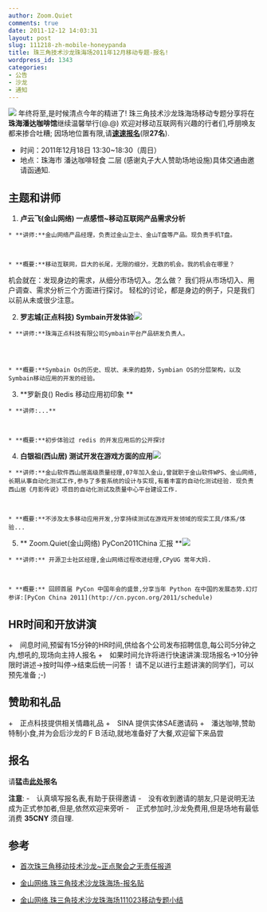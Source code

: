 ```yaml
---
author: Zoom.Quiet
comments: true
date: 2011-12-12 14:03:31
layout: post
slug: 111218-zh-mobile-honeypanda
title: 珠三角技术沙龙珠海场2011年12月移动专题-报名!
wordpress_id: 1343
categories:
- 公告
- 沙龙
- 通知
---
```


![](http://www.ifanr.com/wp-content/uploads/2011/03/AppleAndroid.jpg)
年终将至,是时候清点今年的精进了!
珠三角技术沙龙珠海场移动专题分享将在 **珠海潘达咖啡馆**继续温馨举行(@.@)
欢迎对移动互联网有兴趣的行者们,呼朋唤友都来掺合吐糟;
因场地位置有限,请[**速速报名**](http://f.jeffkit.info/techparty/techparty111218zh/)(限**27名**).

- 时间：2011年12月18日 13:30~18:30（周日）
- 地点：珠海市 潘达咖啡轻食 二层
(感谢丸子大人赞助场地设施)具体交通由邀请函通知.

    

## 主题和讲师






  1. **卢云飞(金山网络) 一点感悟~移动互联网产品需求分析**
    
    
    * **讲师:**金山网络产品经理，负责过金山卫士、金山T盘等产品。现负责手机T盘。
        

    
    * **概要:**移动互联网，巨大的长尾，无限的细分，无数的机会。我的机会在哪里？
机会就在：发现身边的需求，从细分市场切入。怎么做？
我们将从市场切入、用户调查、需求分析三个方面进行探讨。
轻松的讨论，都是身边的例子，只是我们以前从未或很少注意。
        

    
    


  2. **罗志城(正点科技) Symbain开发体验**[![](http://techparty-media.qiniudn.com/2011/12/Luozhch.jpeg)](http://techparty-media.qiniudn.com/2011/12/Luozhch.jpeg)
    
    
    * **讲师:**珠海正点科技有限公司Symbain平台产品研发负责人。

        

    
    * **概要:**Symbain Os的历史、现状、未来的趋势，Symbian OS的分层架构，以及Symbain移动应用的开发的经验。
        

    
    


  3. **罗新良() Redis 移动应用初印象 **
    
    
    * **讲师:...**
        

    
    * **概要:**初步体验过 redis 的开发应用后的公开探讨
        

    
    


  4. **白银祖(西山居) 测试开发在游戏方面的应用**[![](http://techparty-media.qiniudn.com/2011/10/白银祖-head-232x300.jpg)](http://techparty-media.qiniudn.com/2011/10/白银祖-head.jpg)
    
    
    * **讲师:**金山软件西山居高级质量经理,07年加入金山,曾就职于金山软件WPS、金山网络,长期从事自动化测试工作,参与了多套系统的设计与实现,有着丰富的自动化测试经验. 现负责西山居《月影传说》项目的自动化测试及质量中心平台建设工作. 
        

    
    * **概要:**不涉及太多移动应用开发,分享持续测试在游戏开发领域的现实工具/体系/体验...
        

    
    


  5. ** Zoom.Quiet(金山网络) PyCon2011China 汇报 **![](http://pycon.b0.upaiyun.com/images/speakers/zhouqi.jpg)
    
    
    * **讲师:** 开源卫士社区经理,金山网络过程改进经理,CPyUG 常年大妈. 
        

    
    * **概要:** 回顾首届 PyCon 中国年会的盛景,分享当年 Python 在中国的发展态势.幻灯参详:[PyCon China 2011](http://cn.pycon.org/2011/schedule)
        

    
    



    

## HR时间和开放讲演


+　间息时间,预留有15分钟的HR时间,供给各个公司发布招聘信息,每公司5分钟之内,想吼的,现场向主持人报名
+　如果时间允许将进行快速讲演:现场报名->10分钟限时讲述->按时叫停->结束后统一问答！ 请不足以进行主题讲演的同学们，可以预先准备 ;-)




## 赞助和礼品



+　正点科技提供相关情趣礼品
+　SINA 提供实体SAE邀请码
+　潘达咖啡,赞助特制小食,并为会后沙龙的ＦＢ活动,就地准备好了大餐,欢迎留下来品尝



## 报名


请**猛击[此处](http://f.jeffkit.info/techparty/techparty111218zh/)报名**

**注意**:
-　认真填写报名表,有助于获得邀请
-　没有收到邀请的朋友,只是说明无法成为正式参加者,但是,依然欢迎来旁听
-　正式参加时,沙龙免费用,但是场地有最低消费 **35CNY** 须自理.




## 参考






  * [首次珠三角移动技术沙龙~正点聚会之无责任报道](http://techparty.org/2011/09/26/mobileparty-zd11092/)
    


  * [金山网络.珠三角技术沙龙珠海场-报名贴](http://techparty.org/2011/10/13/111023-zh-mobile-honeypanda/)
    


  * [金山网络.珠三角技术沙龙珠海场111023移动专题小结](http://techparty.org/2011/10/25/111023-zh-mobile-record/)
    








